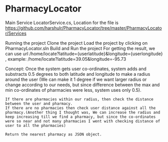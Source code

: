 # PharmacyLocator
Main Service LocatorService.cs, Location for the file is https://github.com/harshulr/PharmacyLocator/tree/master/PharmacyLocator/Services

Running the project
  Clone the project
  Load the project by clicking on PharmacyLocator.sln
  Build and Run the project
  For getting the result, we can use url /home/locate?latitude={userlatitude}&longitude={userlongitude} ,
                          example:       /home/locate?latitude=39.05&longitude=-95.73

  Concept: 
    Once the system gets user co-ordinates, system adds and substracts 0.5 degrees to both latitude and longitude
    to make a radius around the user (We can make it 1 degree if we want larger radius or change according to our needs, but since difference between
    the max and min co-ordinates of pharmacies were less, system uses only 0.5). 
    
    If there are pharmacies within our radius, then check the distance between the user and pharmacy.
    If there are no pharmacies then check user distance against all the pharmacy.(Another thing I thought was, We can increase the radius and 
    keep increasing till we find a pharmacy, but since the co-ordinates were so near and not many pharmacies I went with checking distance of user to all the pharmacies)
    
    Return the nearest pharmacy as JSON object.
    
